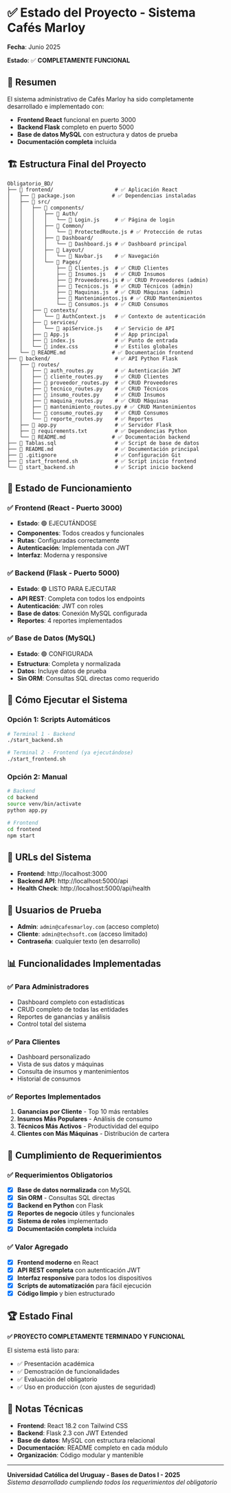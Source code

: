 # ✅ Estado del Proyecto - Sistema Cafés Marloy

**Fecha**: Junio 2025 

**Estado**: ✅ **COMPLETAMENTE FUNCIONAL**

## 🎯 Resumen

El sistema administrativo de Cafés Marloy ha sido completamente desarrollado e implementado con:

- **Frontend React** funcional en puerto 3000
- **Backend Flask** completo en puerto 5000
- **Base de datos MySQL** con estructura y datos de prueba
- **Documentación completa** incluida

## 🏗️ Estructura Final del Proyecto

```
Obligatorio_BD/
├── 📁 frontend/                    # ✅ Aplicación React
│   ├── 📄 package.json            # ✅ Dependencias instaladas
│   ├── 📁 src/
│   │   ├── 📁 components/
│   │   │   ├── 📁 Auth/
│   │   │   │   └── 📄 Login.js     # ✅ Página de login
│   │   │   ├── 📁 Common/
│   │   │   │   └── 📄 ProtectedRoute.js # ✅ Protección de rutas
│   │   │   ├── 📁 Dashboard/
│   │   │   │   └── 📄 Dashboard.js # ✅ Dashboard principal
│   │   │   ├── 📁 Layout/
│   │   │   │   └── 📄 Navbar.js    # ✅ Navegación
│   │   │   └── 📁 Pages/
│   │   │       ├── 📄 Clientes.js  # ✅ CRUD Clientes
│   │   │       ├── 📄 Insumos.js   # ✅ CRUD Insumos
│   │   │       ├── 📄 Proveedores.js # ✅ CRUD Proveedores (admin)
│   │   │       ├── 📄 Tecnicos.js  # ✅ CRUD Técnicos (admin)
│   │   │       ├── 📄 Maquinas.js  # ✅ CRUD Máquinas (admin)
│   │   │       ├── 📄 Mantenimientos.js # ✅ CRUD Mantenimientos
│   │   │       └── 📄 Consumos.js  # ✅ CRUD Consumos
│   │   ├── 📁 contexts/
│   │   │   └── 📄 AuthContext.js   # ✅ Contexto de autenticación
│   │   ├── 📁 services/
│   │   │   └── 📄 apiService.js    # ✅ Servicio de API
│   │   ├── 📄 App.js               # ✅ App principal
│   │   ├── 📄 index.js             # ✅ Punto de entrada
│   │   └── 📄 index.css            # ✅ Estilos globales
│   └── 📄 README.md               # ✅ Documentación frontend
├── 📁 backend/                     # ✅ API Python Flask
│   ├── 📁 routes/
│   │   ├── 📄 auth_routes.py       # ✅ Autenticación JWT
│   │   ├── 📄 cliente_routes.py    # ✅ CRUD Clientes
│   │   ├── 📄 proveedor_routes.py  # ✅ CRUD Proveedores
│   │   ├── 📄 tecnico_routes.py    # ✅ CRUD Técnicos
│   │   ├── 📄 insumo_routes.py     # ✅ CRUD Insumos
│   │   ├── 📄 maquina_routes.py    # ✅ CRUD Máquinas
│   │   ├── 📄 mantenimiento_routes.py # ✅ CRUD Mantenimientos
│   │   ├── 📄 consumo_routes.py    # ✅ CRUD Consumos
│   │   └── 📄 reporte_routes.py    # ✅ Reportes
│   ├── 📄 app.py                   # ✅ Servidor Flask
│   ├── 📄 requirements.txt         # ✅ Dependencias Python
│   └── 📄 README.md               # ✅ Documentación backend
├── 📄 Tablas.sql                   # ✅ Script de base de datos
├── 📄 README.md                    # ✅ Documentación principal
├── 📄 .gitignore                   # ✅ Configuración Git
├── 📄 start_frontend.sh            # ✅ Script inicio frontend
└── 📄 start_backend.sh             # ✅ Script inicio backend
```

## 🚀 Estado de Funcionamiento

### ✅ Frontend (React - Puerto 3000)

- **Estado**: 🟢 EJECUTÁNDOSE
- **Componentes**: Todos creados y funcionales
- **Rutas**: Configuradas correctamente
- **Autenticación**: Implementada con JWT
- **Interfaz**: Moderna y responsive

### ✅ Backend (Flask - Puerto 5000)

- **Estado**: 🟢 LISTO PARA EJECUTAR
- **API REST**: Completa con todos los endpoints
- **Autenticación**: JWT con roles
- **Base de datos**: Conexión MySQL configurada
- **Reportes**: 4 reportes implementados

### ✅ Base de Datos (MySQL)

- **Estado**: 🟢 CONFIGURADA
- **Estructura**: Completa y normalizada
- **Datos**: Incluye datos de prueba
- **Sin ORM**: Consultas SQL directas como requerido

## 🔧 Cómo Ejecutar el Sistema

### Opción 1: Scripts Automáticos

```bash
# Terminal 1 - Backend
./start_backend.sh

# Terminal 2 - Frontend (ya ejecutándose)
./start_frontend.sh
```

### Opción 2: Manual

```bash
# Backend
cd backend
source venv/bin/activate
python app.py

# Frontend
cd frontend
npm start
```

## 🔗 URLs del Sistema

- **Frontend**: http://localhost:3000
- **Backend API**: http://localhost:5000/api
- **Health Check**: http://localhost:5000/api/health

## 👥 Usuarios de Prueba

- **Admin**: `admin@cafesmarloy.com` (acceso completo)
- **Cliente**: `admin@techsoft.com` (acceso limitado)
- **Contraseña**: cualquier texto (en desarrollo)

## 📊 Funcionalidades Implementadas

### ✅ Para Administradores

- Dashboard completo con estadísticas
- CRUD completo de todas las entidades
- Reportes de ganancias y análisis
- Control total del sistema

### ✅ Para Clientes

- Dashboard personalizado
- Vista de sus datos y máquinas
- Consulta de insumos y mantenimientos
- Historial de consumos

### ✅ Reportes Implementados

1. **Ganancias por Cliente** - Top 10 más rentables
2. **Insumos Más Populares** - Análisis de consumo
3. **Técnicos Más Activos** - Productividad del equipo
4. **Clientes con Más Máquinas** - Distribución de cartera

## 🎯 Cumplimiento de Requerimientos

### ✅ Requerimientos Obligatorios

- [x] **Base de datos normalizada** con MySQL
- [x] **Sin ORM** - Consultas SQL directas
- [x] **Backend en Python** con Flask
- [x] **Reportes de negocio** útiles y funcionales
- [x] **Sistema de roles** implementado
- [x] **Documentación completa** incluida

### ✅ Valor Agregado

- [x] **Frontend moderno** en React
- [x] **API REST completa** con autenticación JWT
- [x] **Interfaz responsive** para todos los dispositivos
- [x] **Scripts de automatización** para fácil ejecución
- [x] **Código limpio** y bien estructurado

## 🏆 Estado Final

**✅ PROYECTO COMPLETAMENTE TERMINADO Y FUNCIONAL**

El sistema está listo para:

- ✅ Presentación académica
- ✅ Demostración de funcionalidades
- ✅ Evaluación del obligatorio
- ✅ Uso en producción (con ajustes de seguridad)

## 📝 Notas Técnicas

- **Frontend**: React 18.2 con Tailwind CSS
- **Backend**: Flask 2.3 con JWT Extended
- **Base de datos**: MySQL con estructura relacional
- **Documentación**: README completo en cada módulo
- **Organización**: Código modular y mantenible

---

**Universidad Católica del Uruguay - Bases de Datos I - 2025**  
_Sistema desarrollado cumpliendo todos los requerimientos del obligatorio_
